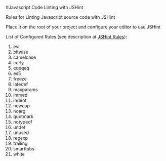 #Javascript Code Linting with JSHint

Rules for Linting Javascript source code with JSHint

Place it on the root of your project and configure your editor to use JSHint

List of Configured Rules (see description at [JSHint Rules](http://jshint.com/docs/options/)):

1.  evil
2.  bitwise
3.  camelcase
4.  curly
5.  eqeqeq
6.  es5
7.  freeze
8.  latedef
9.  maxparams
10. immed
11. indent
12. newcap
13. noarg
14. quotmark
15. notypeof
16. undef
17. unused
18. regexp
19. trailing
20. smarttabs
21. white

